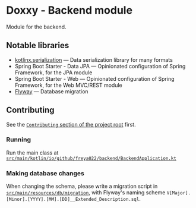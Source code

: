# Doxxy - Backend module

Module for the backend.

## Notable libraries

- [kotlinx.serialization](https://github.com/Kotlin/kotlinx.serialization) — Data serialization library for many formats
- Spring Boot Starter - Data JPA — Opinionated configuration of Spring Framework, for the JPA module
- Spring Boot Starter - Web — Opinionated configuration of Spring Framework, for the Web MVC/REST module
- [Flyway](https://github.com/flyway/flyway) — Database migration

## Contributing

See the [`Contributing` section of the project root](../README.md#contributing) first.

### Running

Run the main class at [`src/main/kotlin/io/github/freya022/backend/BackendApplication.kt`](./src/main/kotlin/io/github/freya022/backend/BackendApplication.kt)

### Making database changes
When changing the schema, please write a migration script in [`src/main/resources/db/migration`](./src/main/resources/db/migration),
with Flyway's naming scheme `V[Major].[Minor].[YYYY].[MM].[DD]__Extended_Description.sql`.